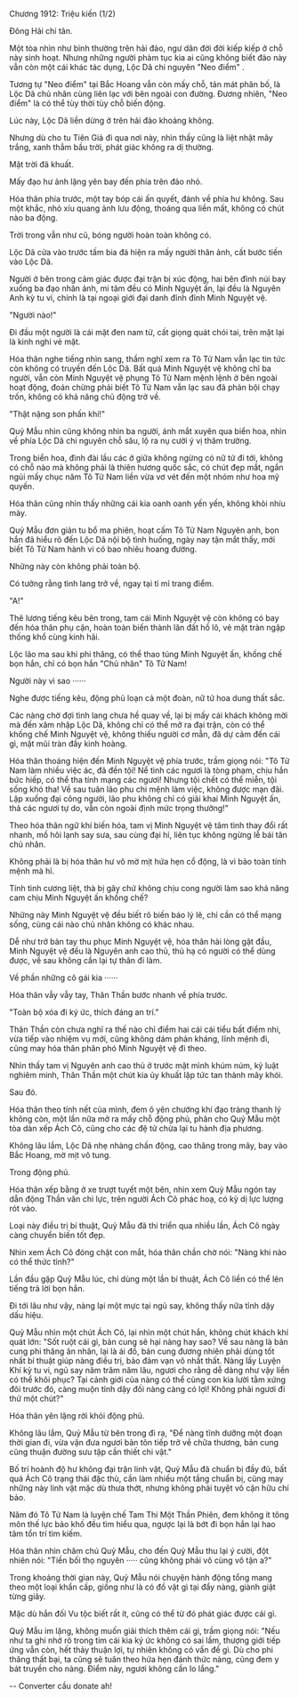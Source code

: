 




Chương 1912: Triệu kiến (1/2)


Đông Hải chi tân.

Một tòa nhìn như bình thường trên hải đảo, ngư dân đời đời kiếp kiếp ở chỗ này sinh hoạt. Nhưng những người phàm tục kia ai cũng không biết đảo này vẫn còn một cái khác tác dụng, Lộc Dã chi nguyên "Neo điểm" .

Tương tự "Neo điểm" tại Bắc Hoang vẫn còn mấy chỗ, tản mát phân bố, là Lộc Dã chủ nhân cùng liên lạc với bên ngoài con đường. Đương nhiên, "Neo điểm" là có thể tùy thời tùy chỗ biến động.

Lúc này, Lộc Dã liền dừng ở trên hải đảo khoảng không.

Nhưng dù cho tu Tiên Giả đi qua nơi này, nhìn thấy cũng là liệt nhật mây trắng, xanh thẳm bầu trời, phát giác không ra dị thường.

Mặt trời đã khuất.

Mấy đạo hư ảnh lặng yên bay đến phía trên đảo nhỏ.

Hóa thân phía trước, một tay bóp cái ấn quyết, đánh về phía hư không. Sau một khắc, nhỏ xíu quang ảnh lưu động, thoáng qua liền mất, không có chút nào ba động.

Trời trong vẫn như cũ, bóng người hoàn toàn không có.

Lộc Dã cửa vào trước tấm bia đá hiện ra mấy người thân ảnh, cất bước tiến vào Lộc Dã.

Người ở bên trong cảm giác được đại trận bị xúc động, hai bên đỉnh núi bay xuống ba đạo nhân ảnh, mi tâm đều có Minh Nguyệt ấn, lại đều là Nguyên Anh kỳ tu vi, chính là tại ngoại giới đại danh đỉnh đỉnh Minh Nguyệt vệ.

"Người nào!"

Đi đầu một người là cái mặt đen nam tử, cất giọng quát chói tai, trên mặt lại là kinh nghi vẻ mặt.

Hóa thân nghe tiếng nhìn sang, thầm nghĩ xem ra Tô Tử Nam vẫn lạc tin tức còn không có truyền đến Lộc Dã. Bất quá Minh Nguyệt vệ không chỉ ba người, vẫn còn Minh Nguyệt vệ phụng Tô Tử Nam mệnh lệnh ở bên ngoài hoạt động, đoán chừng phải biết Tô Tử Nam vẫn lạc sau đã phản bội chạy trốn, không có khả năng chủ động trở về.

"Thật nặng son phấn khí!"

Quỷ Mẫu nhìn cũng không nhìn ba người, ánh mắt xuyên qua biển hoa, nhìn về phía Lộc Dã chi nguyên chỗ sâu, lộ ra nụ cười ý vị thâm trường.

Trong biển hoa, đình đài lầu các ở giữa không ngừng có nữ tử đi tới, không có chỗ nào mà không phải là thiên hương quốc sắc, có chút đẹp mắt, ngắn ngủi mấy chục năm Tô Tử Nam liền vừa vơ vét đến một nhóm như hoa mỹ quyến.

Hóa thân cũng nhìn thấy những cái kia oanh oanh yến yến, không khỏi nhíu mày.

Quỷ Mẫu đơn giản tu bổ ma phiên, hoạt cấm Tô Tử Nam Nguyên anh, bọn hắn đã hiểu rõ đến Lộc Dã nội bộ tình huống, ngày nay tận mắt thấy, mới biết Tô Tử Nam hành vi có bao nhiêu hoang đường.

Những này còn không phải toàn bộ.

Có tưởng rằng tình lang trở về, ngay tại tỉ mỉ trang điểm.

"A!"

Thê lương tiếng kêu bên trong, tam cái Minh Nguyệt vệ còn không có bay đến hóa thân phụ cận, hoàn toàn biến thành lăn đất hồ lô, vẻ mặt tràn ngập thống khổ cùng kinh hãi.

Lộc lão ma sau khi phi thăng, có thể thao túng Minh Nguyệt ấn, khống chế bọn hắn, chỉ có bọn hắn "Chủ nhân" Tô Tử Nam!

Người này vì sao ······

Nghe được tiếng kêu, động phủ loạn cả một đoàn, nữ tử hoa dung thất sắc.

Các nàng chờ đợi tình lang chưa hề quay về, lại bị mấy cái khách không mời mà đến xâm nhập Lộc Dã, không chỉ có thể mở ra đại trận, còn có thể khống chế Minh Nguyệt vệ, không thiếu người cơ mẫn, đã dự cảm đến cái gì, mặt mũi tràn đầy kinh hoàng.

Hóa thân thoáng hiện đến Minh Nguyệt vệ phía trước, trầm giọng nói: "Tô Tử Nam làm nhiều việc ác, đã đền tội! Nể tình các ngươi là tòng phạm, chịu hắn bức hiếp, có thể tha tính mạng các ngươi! Nhưng tội chết có thể miễn, tội sống khó tha! Về sau tuân lão phu chi mệnh làm việc, không được mạn đãi. Lập xuống đại công người, lão phu không chỉ có giải khai Minh Nguyệt ấn, thả các ngươi tự do, vẫn còn ngoài định mức trọng thưởng!"

Theo hóa thân ngữ khí biến hóa, tam vị Minh Nguyệt vệ tâm tình thay đổi rất nhanh, mồ hôi lạnh say sưa, sau cùng đại hỉ, liên tục không ngừng lễ bái tân chủ nhân.

Không phải là bị hóa thân hư vô mờ mịt hứa hẹn cổ động, là vì bảo toàn tính mệnh mà hỉ.

Tính tình cương liệt, thà bị gãy chứ không chịu cong người làm sao khả năng cam chịu Minh Nguyệt ấn khống chế?

Những này Minh Nguyệt vệ đều biết rõ biến báo lý lẽ, chỉ cần có thể mạng sống, cùng cái nào chủ nhân không có khác nhau.

Dễ như trở bàn tay thu phục Minh Nguyệt vệ, hóa thân hài lòng gật đầu, Minh Nguyệt vệ đều là Nguyên anh cao thủ, thủ hạ có người có thể dùng được, về sau không cần lại tự thân đi làm.

Về phần những cô gái kia ······

Hóa thân vẫy vẫy tay, Thân Thần bước nhanh về phía trước.

"Toàn bộ xóa đi ký ức, thích đáng an trí."

Thân Thần còn chưa nghĩ ra thế nào chỉ điểm hai cái cái tiểu bất điểm nhi, vừa tiếp vào nhiệm vụ mới, cũng không dám phản kháng, lĩnh mệnh đi, cũng may hóa thân phân phó Minh Nguyệt vệ đi theo.

Nhìn thấy tam vị Nguyên anh cao thủ ở trước mặt mình khúm núm, kỷ luật nghiêm minh, Thân Thần một chút kia ủy khuất lập tức tan thành mây khói.

Sau đó.

Hóa thân theo tính nết của mình, đem ô yên chướng khí đạo tràng thanh lý không còn, một lần nữa mở ra mấy chỗ động phủ, phân cho Quỷ Mẫu một tòa dàn xếp Ách Cô, cũng cho các đệ tử chừa lại tu hành địa phương.

Không lâu lắm, Lộc Dã nhẹ nhàng chấn động, cao thăng trong mây, bay vào Bắc Hoang, mờ mịt vô tung.

Trong động phủ.

Hóa thân xếp bằng ở xe trượt tuyết một bên, nhìn xem Quỷ Mẫu ngón tay dẫn động Thần văn chi lực, trên người Ách Cô phác hoạ, có kỳ dị lực lượng rót vào.

Loại này điều trị bí thuật, Quỷ Mẫu đã thi triển qua nhiều lần, Ách Cô ngày càng chuyển biến tốt đẹp.

Nhìn xem Ách Cô đóng chặt con mắt, hóa thân chần chờ nói: "Nàng khi nào có thể thức tỉnh?"

Lần đầu gặp Quỷ Mẫu lúc, chỉ dùng một lần bí thuật, Ách Cô liền có thể lên tiếng trả lời bọn hắn.

Đi tới lâu như vậy, nàng lại một mực tại ngủ say, không thấy nữa tỉnh dậy dấu hiệu.

Quỷ Mẫu nhìn một chút Ách Cô, lại nhìn một chút hắn, không chút khách khí quát lớn: "Sốt ruột cái gì, bản cung sẽ hại nàng hay sao? Về sau nàng là bản cung phi thăng ân nhân, lại là ái đồ, bản cung đương nhiên phải dùng tốt nhất bí thuật giúp nàng điều trị, bảo đảm vạn vô nhất thất. Nàng lấy Luyện Khí kỳ tu vi, ngủ say năm trăm năm lâu, ngươi cho rằng dễ dàng như vậy liền có thể khôi phục? Tại cảnh giới của nàng có thể cùng con kia lười tằm xứng đôi trước đó, càng muộn tỉnh dậy đối nàng càng có lợi! Không phải ngươi đi thử một chút?"

Hóa thân yên lặng rời khỏi động phủ.

Không lâu lắm, Quỷ Mẫu từ bên trong đi ra, "Để nàng tĩnh dưỡng một đoạn thời gian đi, vừa vặn đưa ngươi bản tôn tiếp trở về chữa thương, bản cung cũng thuận đường sưu tập cần thiết chi vật."

Bố trí hoành độ hư không đại trận linh vật, Quỷ Mẫu đã chuẩn bị đầy đủ, bất quá Ách Cô trạng thái đặc thù, cần làm nhiều một tầng chuẩn bị, cũng may những này linh vật mặc dù thưa thớt, nhưng không phải tuyệt vô cận hữu chí bảo.

Năm đó Tô Tử Nam là luyện chế Tam Thi Một Thần Phiên, đem không ít tông môn thế lực bảo khố đều tìm hiểu qua, ngược lại là bớt đi bọn hắn lại hao tâm tổn trí tìm kiếm.

Hóa thân nhìn chăm chú Quỷ Mẫu, cho đến Quỷ Mẫu thu lại ý cười, đột nhiên nói: "Tiền bối thọ nguyên ····· cũng không phải vô cùng vô tận a?"

Trong khoảng thời gian này, Quỷ Mẫu nói chuyện hành động tổng mang theo một loại khẩn cấp, giống như là có đồ vật gì tại đẩy nàng, giành giật từng giây.

Mặc dù hắn đối Vu tộc biết rất ít, cũng có thể từ đó phát giác được cái gì.

Quỷ Mẫu im lặng, không muốn giải thích thêm cái gì, trầm giọng nói: "Nếu như ta ghi nhớ rõ trong tim cái kia ký ức không có sai lầm, thượng giới tiếp ứng vẫn còn, hết thảy thuận lợi, tự nhiên không có vấn đề gì. Dù cho phi thăng thất bại, ta cũng sẽ tuân theo hứa hẹn đánh thức nàng, cũng đem y bát truyền cho nàng. Điểm này, ngươi không cần lo lắng."

--
Converter cầu donate ah!





